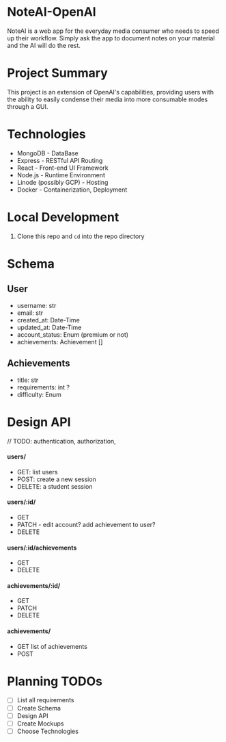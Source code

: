 # NoteAI-OpenAI
NoteAI is a web app for the everyday media consumer who needs to speed up their workflow. Simply ask the app to document notes on your material and the AI will do the rest.

# Project Summary
This project is an extension of OpenAI's capabilities, providing users with the ability to easily condense their media into more consumable modes through a GUI. 

# Technologies
- MongoDB - DataBase
- Express - RESTful API Routing
- React - Front-end UI Framework
- Node.js - Runtime Environment
- Linode (possibly GCP) - Hosting
- Docker - Containerization, Deployment

# Local Development
1. Clone this repo and `cd` into the repo directory

# Schema

## User

- username: str
- email: str
- created_at: Date-Time
- updated_at: Date-Time
- account_status: Enum (premium or not)
- achievements: Achievement []

## Achievements

- title: str
- requirements: int ?
- difficulty: Enum

# Design API
// TODO: authentication, authorization, 

#### users/
- GET: list users
- POST: create a new session
- DELETE: a student session

#### users/:id/
- GET 
- PATCH - edit account? add achievement to user?
- DELETE


#### users/:id/achievements
- GET
- DELETE

#### achievements/:id/
- GET
- PATCH
- DELETE

#### achievements/
- GET list of achievements
- POST

# Planning TODOs
- [ ] List all requirements
- [ ] Create Schema
- [ ] Design API
- [ ] Create Mockups
- [ ] Choose Technologies
